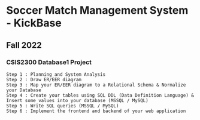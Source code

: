 # Soccer Match Management System - KickBase
## Fall 2022
### CSIS2300 Database1 Project 
```
Step 1 : Planning and System Analysis
Step 2 : Draw ER/EER diagram
Step 3 : Map your ER/EER diagram to a Relational Schema & Normalize your Database
Step 4 : Create your tables using SQL DDL (Data Definition Language) & Insert some values into your database (MSSQL / MySQL)
Step 5 : Write SQL queries (MSSQL / MySQL)
Step 6 : Implement the frontend and backend of your web application
```

